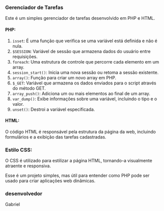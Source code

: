 ### Gerenciador de Tarefas

Este é um simples gerenciador de tarefas desenvolvido em PHP e HTML.

#### PHP:

1. `isset`: É uma função que verifica se uma variável está definida e não é nula.
2. `$SESSION`: Variável de sessão que armazena dados do usuário entre requisições.
3. `foreach`: Uma estrutura de controle que percorre cada elemento em um array.
4. `session_start()`: Inicia uma nova sessão ou retoma a sessão existente.
5. `array()`: Função para criar um novo array em PHP.
6. `$_GET`: Variável que armazena os dados enviados para o script através do método GET.
7. `array_push()`: Adiciona um ou mais elementos ao final de um array.
8. `var_dump()`: Exibe informações sobre uma variável, incluindo o tipo e o valor.
9. `unset()`: Destroi a variável especificada.

#### HTML:

O código HTML é responsável pela estrutura da página da web, incluindo formulários e a exibição das tarefas cadastradas.

### Estilo CSS:

O CSS é utilizado para estilizar a página HTML, tornando-a visualmente atraente e responsiva.

Esse é um projeto simples, mas útil para entender como PHP pode ser usado para criar aplicações web dinâmicas.

### desenvolvedor 

Gabriel
